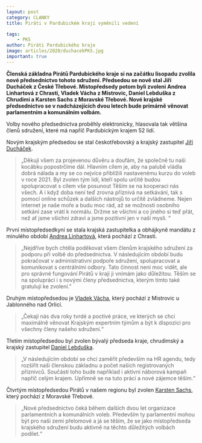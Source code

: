 ```yaml
---
layout: post
category: CLANKY
title: Piráti v Pardubickém kraji vyměnili vedení

tags: 
    - PKS
author: Piráti Pardubického kraje
image: articles/2020/duchacekPKS.jpg
important: true
---
```


**Členská základna Pirátů Pardubického kraje si na začátku lisopadu zvolila nové předsednictvo tohoto sdružení. Předsedou se nově stal Jiří Ducháček z České Třebové. Místopředsedy potom byli zvoleni Andrea Linhartová z Chrasti, Vladek Vácha z Mistrovic, Daniel Lebduška z Chrudimi a Karsten Sachs z Moravské Třebové. Nové krajské předsednictvo se v nadcházejících dvou letech bude primárně věnovat parlamentním a komunálním volbám.**
 
Volby nového předsednictva proběhly elektronicky, hlasovala tak většina členů sdružení, které má napříč Pardubickým krajem 52 lidí.
 
Novým krajským předsedou se stal českotřebovský a krajský zastupitel [Jiří Ducháček](https://pardubicky.pirati.cz/lide/jiri.duchacek/).
>„Děkuji všem za projevenou důvěru a doufám, že společně tu naši kocábku popostrčíme dál. Hlavním cílem je, aby na palubě vládla dobrá nálada a my se co nejvíce přiblížili nastavenému kurzu do voleb v roce 2021. Byl zvolen tým lidí, kteří spolu určitě budou spolupracovat s cílem vše posunout Těším se na kooperaci nás všech. A i když doba není teď zrovna příznivá na setkávání, tak s pomocí online schůzek a dalších nástrojů to určitě zvládneme. Nejen internet je naše moře a budu moc rád, až se možnosti osobního setkání zase vrátí k normálu. Držme se všichni a co jiného si teď přát, než ať jsme všichni zdraví a jsme pozitivní jen v naší mysli. “
 
První místopředsedkyní se stala krajská zastupitelka a obhájkyně mandátu z minulého období [Andrea Linhartová](https://pardubicky.pirati.cz/lide/andrea-linhartova/), která pochází z Chrasti.
>„Nejdříve bych chtěla poděkovat všem členům krajského sdružení za podporu při volbě do předsednictva. V následujícím období budu pokračovat v administrativní podpoře sdružení, spolupracovat a komunikovat s centrálními odbory. Tato činnost není moc vidět, ale pro správné fungování Pirátů v kraji ji vnímám jako důležitou. Těším se na spolupráci i s novými členy předsednictva, kterým tímto také gratuluji ke zvolení.”
 
Druhým místopředsedou je [Vladek Vácha](https://pardubicky.pirati.cz/lide/vladek-vacha/), který pochází z Mistrovic u Jablonného nad Orlicí. 
>„Čekají nás dva roky tvrdé a poctivé práce, ve kterých se chci maximálně věnovat Krajským expertním týmům a být k dispozici pro všechny členy našeho sdružení.“
 
Třetím místopředsedou byl zvolen bývalý předseda kraje, chrudimský a krajský zastupitel [Daniel Lebduška](https://pardubicky.pirati.cz/lide/daniel-lebduska/). 
>„V následujícím období se chci zaměřit především na HR agendu, tedy rozšířit naši členskou základnu a počet našich registrovaných příznivců. Součástí toho bude například i aktivní náborová kampaň napříč celým krajem. Upřímně se na tuto práci a nové zájemce těším.“
 
Čtvrtým místopředsedou Pirátů v našem regionu byl zvolen [Karsten Sachs](https://pardubicky.pirati.cz/lide/daniel-lebduska/https://pardubicky.pirati.cz/lide/karsten-sachs/), který pochází z Moravské Třebové.
>„Nové předsednictvo čeká během dalších dvou let organizace parlamentních a komunálních voleb. Především ty parlamentní mohou být pro naši zemi přelomové a já se těším, že se jako místopředseda krajského sdružení budu aktivně na těchto důležitých volbách podílet.“
 
